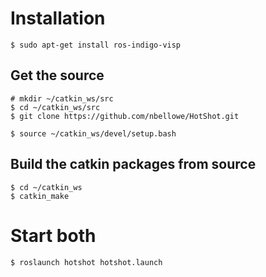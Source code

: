 # Installation

	$ sudo apt-get install ros-indigo-visp

## Get the source
	# mkdir ~/catkin_ws/src
	$ cd ~/catkin_ws/src
	$ git clone https://github.com/nbellowe/HotShot.git

	$ source ~/catkin_ws/devel/setup.bash

## Build the catkin packages from source

	$ cd ~/catkin_ws
	$ catkin_make 

# Start both
	$ roslaunch hotshot hotshot.launch
